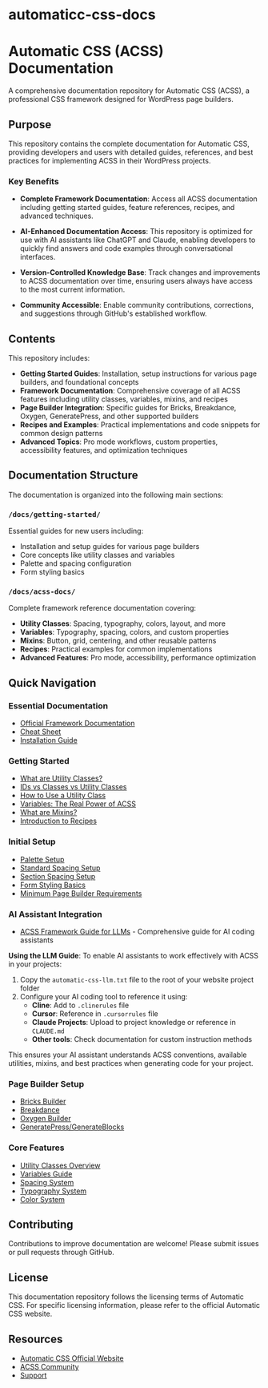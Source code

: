 # automaticc-css-docs

# Automatic CSS (ACSS) Documentation

A comprehensive documentation repository for Automatic CSS (ACSS), a professional CSS framework designed for WordPress page builders.

## Purpose

This repository contains the complete documentation for Automatic CSS, providing developers and users with detailed guides, references, and best practices for implementing ACSS in their WordPress projects.

### Key Benefits

- **Complete Framework Documentation**: Access all ACSS documentation including getting started guides, feature references, recipes, and advanced techniques.

- **AI-Enhanced Documentation Access**: This repository is optimized for use with AI assistants like ChatGPT and Claude, enabling developers to quickly find answers and code examples through conversational interfaces.

- **Version-Controlled Knowledge Base**: Track changes and improvements to ACSS documentation over time, ensuring users always have access to the most current information.

- **Community Accessible**: Enable community contributions, corrections, and suggestions through GitHub's established workflow.

## Contents

This repository includes:

- **Getting Started Guides**: Installation, setup instructions for various page builders, and foundational concepts
- **Framework Documentation**: Comprehensive coverage of all ACSS features including utility classes, variables, mixins, and recipes
- **Page Builder Integration**: Specific guides for Bricks, Breakdance, Oxygen, GeneratePress, and other supported builders
- **Recipes and Examples**: Practical implementations and code snippets for common design patterns
- **Advanced Topics**: Pro mode workflows, custom properties, accessibility features, and optimization techniques

## Documentation Structure

The documentation is organized into the following main sections:

### `/docs/getting-started/`
Essential guides for new users including:
- Installation and setup guides for various page builders
- Core concepts like utility classes and variables
- Palette and spacing configuration
- Form styling basics

### `/docs/acss-docs/`
Complete framework reference documentation covering:
- **Utility Classes**: Spacing, typography, colors, layout, and more
- **Variables**: Typography, spacing, colors, and custom properties
- **Mixins**: Button, grid, centering, and other reusable patterns
- **Recipes**: Practical examples for common implementations
- **Advanced Features**: Pro mode, accessibility, performance optimization

## Quick Navigation

### Essential Documentation
- [Official Framework Documentation](./docs/getting-started/acss-official-framework-documentation-automatic-css.md)
- [Cheat Sheet](./docs/getting-started/cheat-sheet-automatic-css.md)
- [Installation Guide](./docs/getting-started/how-to-install-acss-automatic-css.md)

### Getting Started
- [What are Utility Classes?](./docs/getting-started/utility-classes-what-why-automatic-css.md)
- [IDs vs Classes vs Utility Classes](./docs/getting-started/ids-vs-classes-vs-utility-classes-automatic-css.md)
- [How to Use a Utility Class](./docs/getting-started/how-to-use-a-utility-class-automatic-css.md)
- [Variables: The Real Power of ACSS](./docs/getting-started/variables-the-real-power-of-acss-automatic-css.md)
- [What are Mixins?](./docs/getting-started/what-are-mixins-automatic-css.md)
- [Introduction to Recipes](./docs/getting-started/introduction-to-recipes-automatic-css.md)

### Initial Setup
- [Palette Setup](./docs/getting-started/palette-setup-automatic-css.md)
- [Standard Spacing Setup](./docs/getting-started/standard-spacing-setup-automatic-css.md)
- [Section Spacing Setup](./docs/getting-started/section-spacing-setup-automatic-css.md)
- [Form Styling Basics](./docs/getting-started/form-styling-basics-automatic-css.md)
- [Minimum Page Builder Requirements](./docs/getting-started/acss-minimum-page-builder-requirements-automatic-css.md)

### AI Assistant Integration
- [ACSS Framework Guide for LLMs](./automatic-css-llm.txt) - Comprehensive guide for AI coding assistants

**Using the LLM Guide**: To enable AI assistants to work effectively with ACSS in your projects:
1. Copy the `automatic-css-llm.txt` file to the root of your website project folder
2. Configure your AI coding tool to reference it using:
   - **Cline**: Add to `.clinerules` file
   - **Cursor**: Reference in `.cursorrules` file
   - **Claude Projects**: Upload to project knowledge or reference in `CLAUDE.md`
   - **Other tools**: Check documentation for custom instruction methods

This ensures your AI assistant understands ACSS conventions, available utilities, mixins, and best practices when generating code for your project.

### Page Builder Setup
- [Bricks Builder](./docs/getting-started/acss-bricks-builder-setup-automatic-css.md)
- [Breakdance](./docs/getting-started/acss-breakdance-setup-automatic-css.md)
- [Oxygen Builder](./docs/getting-started/acss-oxygen-builder-setup-automatic-css.md)
- [GeneratePress/GenerateBlocks](./docs/getting-started/acss-generatepress-generateblocks-setup-automatic-css.md)

### Core Features
- [Utility Classes Overview](./docs/getting-started/utility-classes-what-why-automatic-css.md)
- [Variables Guide](./docs/getting-started/variables-the-real-power-of-acss-automatic-css.md)
- [Spacing System](./docs/acss-docs/spacing-variables-automatic-css.md)
- [Typography System](./docs/acss-docs/typography-variables-automatic-css.md)
- [Color System](./docs/acss-docs/semantic-colors-automatic-css.md)

## Contributing

Contributions to improve documentation are welcome! Please submit issues or pull requests through GitHub.

## License

This documentation repository follows the licensing terms of Automatic CSS. For specific licensing information, please refer to the official Automatic CSS website.

## Resources

- [Automatic CSS Official Website](https://automaticcss.com)
- [ACSS Community](https://automaticcss.com/community)
- [Support](./docs/acss-docs/contact-the-acss-team-automatic-css.md)
